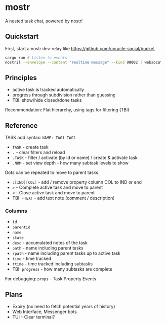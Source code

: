 # mostr

A nested task chat, powered by nostr!

## Quickstart

First, start a nostr dev-relay like
https://github.com/coracle-social/bucket

```sh
cargo run # Listen to events
nostril --envelope --content "realtime message" --kind 90002 | websocat ws://localhost:4736 # Send a test event
```

## Principles

- active task is tracked automatically
- progress through subdivision rather than guessing
- TBI: show/hide closed/done tasks

Recommendation: Flat hierarchy, using tags for filtering (TBI)

## Reference

TASK add syntax: `NAME: TAG1 TAG2`

- `TASK` - create task
- `.` - clear filters and reload
- `.TASK` - filter / activate (by id or name) / create & activate task
- `.NUM` - set view depth - how many subtask levels to show

Dots can be repeated to move to parent tasks

- `:[IND][COL]` - add / remove property column COL to IND or end
- `>` - Complete active task and move to parent
- `<` - Close active task and move to parent
- TBI: `-TEXT` - add text note (comment / description)

### Columns

- `id`
- `parentid`
- `name`
- `state`
- `desc` - accumulated notes of the task
- `path` - name including parent tasks
- `rpath` - name including parent tasks up to active task
- `time` - time tracked
- `ttime` - time tracked including subtasks
- TBI: `progress` - how many subtasks are complete

For debugging: `props` - Task Property Events

## Plans

- Expiry (no need to fetch potential years of history)
- Web Interface, Messenger bots
- TUI - Clear terminal?
